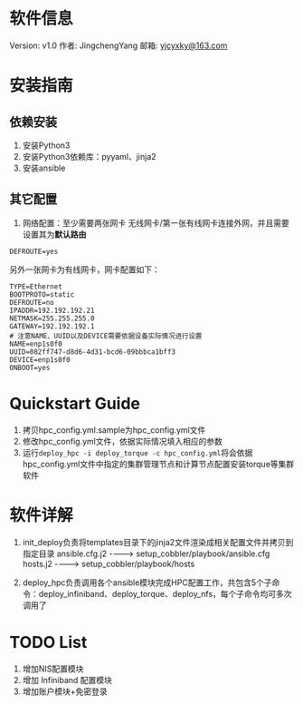 # 软件信息
Version: v1.0
作者: JingchengYang
邮箱: yjcyxky@163.com

# 安装指南
## 依赖安装
1. 安装Python3
2. 安装Python3依赖库：pyyaml、jinja2
3. 安装ansible

## 其它配置
1. 网络配置：至少需要两张网卡
无线网卡/第一张有线网卡连接外网，并且需要设置其为**默认路由**
```
DEFROUTE=yes
```
另外一张网卡为有线网卡，网卡配置如下：
```
TYPE=Ethernet
BOOTPROTO=static
DEFROUTE=no
IPADDR=192.192.192.21
NETMASK=255.255.255.0
GATEWAY=192.192.192.1
# 注意NAME、UUID以及DEVICE需要依据设备实际情况进行设置
NAME=enp1s0f0
UUID=082ff747-d8d6-4d31-bcd6-09bbbca1bff3
DEVICE=enp1s0f0
ONBOOT=yes
```

# Quickstart Guide
1. 拷贝hpc_config.yml.sample为hpc_config.yml文件
2. 修改hpc_config.yml文件，依据实际情况填入相应的参数
3. 运行`deploy_hpc -i deploy_torque -c hpc_config.yml`将会依据hpc_config.yml文件中指定的集群管理节点和计算节点配置安装torque等集群软件

# 软件详解
1. init_deploy负责将templates目录下的jinja2文件渲染成相关配置文件并拷贝到指定目录
    ansible.cfg.j2 ----> setup_cobbler/playbook/ansible.cfg
    hosts.j2 ----> setup_cobbler/playbook/hosts

2. deploy_hpc负责调用各个ansible模块完成HPC配置工作，共包含5个子命令：deploy_infiniband、deploy_torque、deploy_nfs，每个子命令均可多次调用了

# TODO List
1. 增加NIS配置模块
2. 增加 Infiniband 配置模块
3. 增加账户模块+免密登录